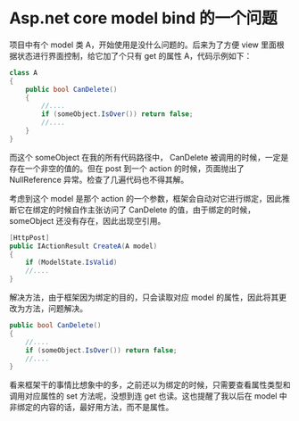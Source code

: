 # Asp.net core model bind 的一个问题

项目中有个 model 类 A，开始使用是没什么问题的。后来为了方便 view 里面根据状态进行界面控制，给它加了个只有 get 的属性 A，代码示例如下：

```csharp
class A
{
    public bool CanDelete()
    {
        //....
        if (someObject.IsOver()) return false;
        //....
    }
}
```

而这个 someObject 在我的所有代码路径中， CanDelete 被调用的时候，一定是存在一个非空的值的。但在 post 到一个 action 的时候，页面抛出了 NullReference 异常。检查了几遍代码也不得其解。

考虑到这个 model 是那个 action 的一个参数，框架会自动对它进行绑定，因此推断它在绑定的时候自作主张访问了 CanDelete 的值，由于绑定的时候，someObject 还没有存在，因此出现空引用。

```csharp
[HttpPost]
public IActionResult CreateA(A model)
{
    if (ModelState.IsValid)
    //....
}
```

解决方法，由于框架因为绑定的目的，只会读取对应 model 的属性，因此将其更改为方法，问题解决。

```csharp
public bool CanDelete()
{
    //....
    if (someObject.IsOver()) return false;
    //....
}
```

看来框架干的事情比想象中的多，之前还以为绑定的时候，只需要查看属性类型和调用对应属性的 set 方法呢，没想到连 get 也读。这也提醒了我以后在 model 中非绑定的内容的话，最好用方法，而不是属性。